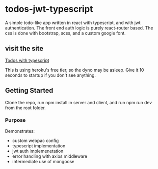 # todos-jwt-typescript

A simple todo-like app written in react with typescript, and with jwt authentication. The front end auth logic is purely react-router based. The css is done with bootstrap, scss, and a custom google font.

## visit the site

[Todos with typescript](https://serene-peak-33374.herokuapp.com/)

This is using heroku's free tier, so the dyno may be asleep. Give it 10 seconds to startup if you don't see anything.

## Getting Started

Clone the repo, run npm install in server and client, and run npm run dev from the root folder.

### Purpose

Demonstrates:
* custom webpac config 
* typescript implementation 
* jwt auth implemenetation
* error handling with axios middleware
* intermediate use of mongoose 

